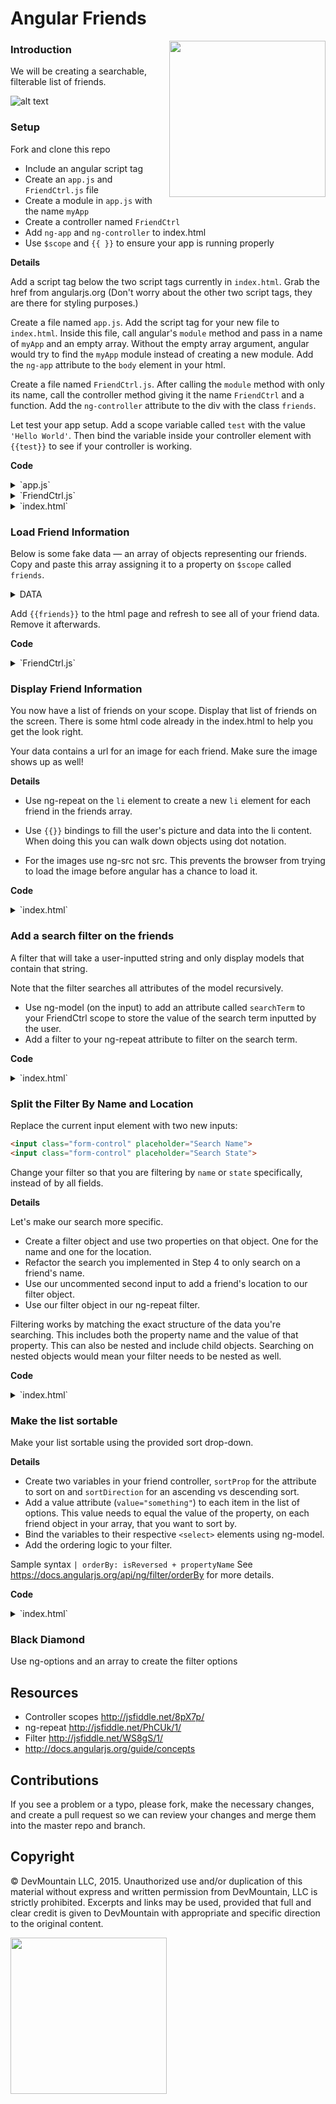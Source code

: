 # Angular Friends
<img src="https://devmounta.in/img/logowhiteblue.png" width="250" align="right">

### Introduction

We will be creating a searchable, filterable list of friends.

![alt text](https://github.com/DevMountain/angular-friends/blob/master/preview.png?raw=true, "Preview Image")

### Setup

Fork and clone this repo

* Include an angular script tag
* Create an `app.js` and `FriendCtrl.js` file
* Create a module in `app.js` with the name `myApp`
* Create a controller named `FriendCtrl`
* Add `ng-app` and `ng-controller` to index.html
* Use `$scope` and `{{ }}` to ensure your app is running properly

**Details**

Add a script tag below the two script tags currently in `index.html`. Grab the href from angularjs.org (Don't worry about the other two script tags, they are there for styling purposes.)

Create a file named `app.js`. Add the script tag for your new file to `index.html`. Inside this file, call angular's `module` method and pass in a name of `myApp` and an empty array. Without the empty array argument, angular would try to find the `myApp` module instead of creating a new module. Add the `ng-app` attribute to the `body` element in your html.

Create a file named `FriendCtrl.js`. After calling the `module` method with only its name, call the controller method giving it the name `FriendCtrl` and a function. Add the `ng-controller` attribute to the div with the class `friends`.

Let test your app setup. Add a scope variable called `test` with the value `'Hello World'`. Then bind the variable inside your controller element with `{{test}}` to see if your controller is working.

**Code**
<details>
  <summary>`app.js`</summary>

  ```js
  angular.module('myApp', []);
  ```
</details>

<details>
  <summary>`FriendCtrl.js`</summary>

  ```js
  angular.module('myApp').controller('FriendCtrl', function($scope){
    $scope.test = 'Hello World';
  })
  ```
</details>

<details>
  <summary>`index.html`</summary>

  ```html
  <body ng-app="myApp">
    <h1>The <strong>facebook</strong> Friend Machine</h1>
    <div class="friends" ng-controller="FriendCtrl">

    <!-- included html code -->

    <script src="https://ajax.googleapis.com/ajax/libs/angularjs/1.6.2/angular.js"></script>
    <script src="./app.js"></script>
    <script src="./FriendCtrl.js"></script>
  </body>
  ```
</details>

### Load Friend Information

Below is some fake data — an array of objects representing our friends. Copy and paste this array assigning it to a property on `$scope` called `friends`.
<details>
  <summary>DATA</summary>
  ```js
  [{
    name: 'Preston McNeil',
    pic_square: 'http://free-profile-pics.com/profile-pictures/01232014/images/albert-einstein-profile-picture-133x133.PNG',
    location: { city: 'Houston', state: 'Texas', country: 'United States', zip: '' },
    status: null,
    friend_count: 628
  },{
    name: 'Ryan Rasmussen',
    pic_square: 'http://free-profile-pics.com/profile-pictures/01232014/images/bruce-lee-profile-picture-133x133.PNG',
    location: { city: 'New York', state: 'New York', country: 'United States', zip: '' },
    status: null,
    friend_count: 994
  },{
    name: 'Terri Ruff',
    pic_square: 'http://free-profile-pics.com/profile-pictures/01232014/images/chuck-norris-profile-picture-133x133.PNG',
    location: { city: 'Sandy', state: 'Utah', country: 'United States', zip: '' },
    status: 'Cannot wait for Hawaii! Excited to b away from work! I\'m getting tired of all the drama!! Big news coming soon!!!',
    friend_count: 268
  },{
    name: 'Lindsey Mayer',
    pic_square: 'http://free-profile-pics.com/profile-pictures/01232014/images/alf-profile-picture-133x133.PNG',
    location: null,
    status: null,
    friend_count: 870
  },{
    name: 'Peter John Renslow',
    pic_square: 'http://free-profile-pics.com/profile-pictures/01242014/images/justin-bieber-profile-picture-133x133.PNG',
    location: { city: 'West Lafayette', state: 'Indiana', country: 'United States', zip: '' },
    status: 'The movie Gravity: decent. The orbital mechanics in the movie Gravity: not so much.',
    friend_count: 549
  },{
    name: 'Craig Carroll',
    pic_square: 'http://free-profile-pics.com/profile-pictures/01242014/images/magnum-pi-profile-picture-133x133.PNG',
    location: { city: 'Tempe', state: 'Arizona', country: 'United States', zip: '' },
    status: null,
    friend_count: 249
  },{
    name: 'Jesse Morrison',
    pic_square: 'http://free-profile-pics.com/profile-pictures/01252014/images/doc-profile-picture-133x133.PNG',
    location: null,
    status: 'I\'m pretty excited at the prospect of having the option for cold water out of the faucet. Not just turning it all the way to the right and getting \'less hot\' water',
    friend_count: 393
  },{
    name: 'Michelle Key',
    pic_square: 'http://free-profile-pics.com/profile-pictures/01242014/images/mr-acid-man-profile-picture-133x133.PNG',
    location: null,
    status: null,
    friend_count: 928
  },{
    name: 'Abe Itty',
    pic_square: 'http://free-profile-pics.com/profile-pictures/01252014/images/leo-dicaprio-profile-picture-133x133.PNG',
    location: null,
    status: null,
    friend_count: 1427
  },{
    name: 'Ken Peng',
    pic_square: 'http://free-profile-pics.com/profile-pictures/01252014/images/fighter-jet-profile-picture-133x133.PNG',
    location: { city: 'Tucson', state: 'Arizona', country: 'United States', zip: '' },
    status: null,
    friend_count: 376
  },{
    name: 'John Dohyung Kwon',
    pic_square: 'http://free-profile-pics.com/profile-pictures/01262014/images/walking-dead-rick-profile-picture-133x133.PNG',
    location: null,
    status: null,
    friend_count: 79
  },{
    name: 'Dan Sullivan',
    pic_square: 'http://free-profile-pics.com/profile-pictures/01232014/images/eagle-profile-picture-133x133.PNG',
    location: { city: 'Cambridge', state: 'Massachusetts', country: 'United States', zip: '' },
    status: null,
    friend_count: 527
  },{
    name: 'Chad Bennett',
    pic_square: 'http://free-profile-pics.com/profile-pictures/01262014/images/wolf-profile-picture-133x133.PNG',
    location: null,
    status: null,
    friend_count: 1885
  },{
    name: 'Kirk Hill',
    pic_square: 'http://free-profile-pics.com/profile-pictures/01232014/images/furby-profile-picture-133x133.PNG',
    location: { city: 'Pearland', state: 'Texas', country: 'United States', zip: '' },
    status: null,
    friend_count: 185
  },{
    name: 'Joseph Moses Craven',
    pic_square: 'http://free-profile-pics.com/profile-pictures/01232014/images/mr-bean-profile-picture-133x133.PNG',
    location: { city: 'Ardmore', state: 'Oklahoma', country: 'United States', zip: '' },
    status: null,
    friend_count: 708
  },{
    name: 'Jeremy James',
    pic_square: 'http://free-profile-pics.com/images/free-blackberry-bbm-profile-picture_246.png',
    location: { city: 'Provo', state: 'Utah', country: 'United States', zip: '' },
    status: null,
    friend_count: 555
  },{
    name: 'Heather Clouse',
    pic_square: 'http://free-profile-pics.com/profile-pictures/01242014/images/painted-kitten-profile-picture-133x133.PNG',
    location: { city: 'Orem', state: 'Utah', country: 'United States', zip: '' },
    status: 'Last night I had a dream that my mother-in-law Angie Clouse unexpectedly stopped by my house and gave me a cleaning to do list.  Apparently it is time to clean my bathroom.',
    friend_count: 366
  },{
    name: 'Joel Gardner',
    pic_square: 'http://free-profile-pics.com/profile-pictures/01242014/images/lamborghini-profile-picture-133x133.PNG',
    location: { city: 'Provo', state: 'Utah', country: 'United States', zip: '' },
    status: null,
    friend_count: 518
  },{
    name: 'Lance Winward',
    pic_square: 'http://free-profile-pics.com/profile-pictures/01242014/images/purple-tiger-profile-picture-133x133.PNG',
    location: { city: 'American Fork', state: 'Utah', country: 'United States', zip: '' },
    status: null,
    friend_count: 482
  },{
    name: 'JD Clark',
    pic_square: 'http://free-profile-pics.com/profile-pictures/01252014/images/darthvader-profile-picture-133x133.PNG',
    location: { city: 'Provo', state: 'Utah', country: 'United States', zip: '' },
    status: 'Internet, why you so distracting?? Stahhp',
    friend_count: 665
  },{
    name: 'Spencer Mooso',
    pic_square: 'http://free-profile-pics.com/profile-pictures/01242014/images/sponge-bob-profile-picture-133x133.PNG',
    location: { city: 'Lehi', state: 'Utah', country: 'United States', zip: '' },
    status: null,
    friend_count: 579
  },{
    name: 'Andrew Wiggins',
    pic_square: 'http://free-profile-pics.com/profile-pictures/01252014/images/fighter-jet-profile-picture-133x133.PNG',
    location: { city: 'Salt Lake City', state: 'Utah', country: 'United States', zip: '' },
    status: null,
    friend_count: 658
  },{
    name: 'Brittany Brown',
    pic_square: 'http://free-profile-pics.com/profile-pictures/01242014/images/kat-von-d-profile-picture-133x133.PNG',
    location: null,
    status: 'Any of my wondeful friends know how to change a water pump on a ford explorer?? :) I will pay and provide delicious treats',
    friend_count: 690
  },{
    name: 'Nick Petersen',
    pic_square: 'http://free-profile-pics.com/images/free-blackberry-bbm-profile-picture_290.png',
    location: { city: 'Jupiter', state: 'Florida', country: 'United States', zip: '' },
    status: 'Very grateful for the wisdom shared during the conferences of the church #ldsgeneralconference',
    friend_count: 707
  },{
    name: 'Jeffrey Swindle',
    pic_square: 'http://free-profile-pics.com/profile-pictures/01242014/images/pumba-profile-picture-133x133.PNG',
    location: { city: 'Ann Arbor', state: 'Michigan', country: 'United States', zip: '' },
    status: null,
    friend_count: 1167
  },{
    name: 'Travis Epperson',
    pic_square: 'http://free-profile-pics.com/images/bbm_avatar_107.png',
    location: { city: 'Phoenix', state: 'Arizona', country: 'United States', zip: '' },
    status: null,
    friend_count: null
  },{
    name: 'Matt LeGare',
    pic_square: 'http://free-profile-pics.com/images/bbm_avatar_117.png',
    location: null,
    status: null,
    friend_count: 350
  },{
    name: 'Karla Jensen Pratt',
    pic_square: 'http://free-profile-pics.com/images/free-blackberry-bbm-profile-picture_175.png',
    location: null,
    status: null,
    friend_count: 855
  }]
  ```
</details>

Add `{{friends}}` to the html page and refresh to see all of your friend data. Remove it afterwards.

**Code**
<details>
  <summary>`FriendCtrl.js`</summary>
  ```js
  angular.module('myApp').controller('FriendCtrl', function($scope){
    $scope.friends = [] // <-- replace this array with the data above
  })
  ```
</details>

### Display Friend Information

You now have a list of friends on your scope.  Display that list of friends on the screen.  There is some html code already in the index.html to help you get the look right.

Your data contains a url for an image for each friend.  Make sure the image shows up as well!

**Details**

* Use ng-repeat on the `li` element to create a new `li` element for each friend in the friends array.

* Use `{{}}` bindings to fill the user's picture and data into the li content.
When doing this you can walk down objects using dot notation.

* For the images use ng-src not src. This prevents the browser from trying to load the image before angular has a chance to load it.

**Code**
<details>
  <summary>`index.html`</summary>
  ```html
  <ul>
      <li class='friend' ng-repeat="friend in friends">
          <img class="profile-pic" ng-src='{{friend.pic_square}}'>
          <h3>{{friend.name}}</h3>
          <div class="location">
              Location: {{friends.location.city}}, {{friends.location.state}}, {{friends.location.country}},
          </div>
          <div class="status">
              Status: {{friends.status.message}}
          </div>
          <div class="num-friends">
              Friends: {{friends.friend_count}}
          </div>
      </li>
  </ul>
  ```
</details>

### Add a search filter on the friends

A filter that will take a user-inputted string and only display models that contain that string.

Note that the filter searches all attributes of the model recursively.
* Use ng-model (on the input) to add an attribute called `searchTerm` to your FriendCtrl scope to store the value of the search term inputted by the user.
* Add a filter to your ng-repeat attribute to filter on the search term.

**Code**
<details>
  <summary>`index.html`</summary>
  ```html
  <input
    class="form-control"
    placeholder="Search Anything About Your Friends"
    ng-model="friendFilter"
  >
  <!-- other html code -->
  <li ng-repeat="friend in friends | filter: friendFilter">
  ```
</details>

### Split the Filter By Name and Location

Replace the current input element with two new inputs:
```html
<input class="form-control" placeholder="Search Name">
<input class="form-control" placeholder="Search State">
```

Change your filter so that you are filtering by `name` or `state` specifically, instead of by all fields.

**Details**

Let's make our search more specific.
* Create a filter object and use two properties on that object.  One for the name and one for the location.
* Refactor the search you implemented in Step 4 to only search on a friend's name.
* Use our uncommented second input to add a friend's location to our filter object.
* Use our filter object in our ng-repeat filter.

Filtering works by matching the exact structure of the data you're searching. This includes both the property name and the value of that property.  This can also be nested and include child objects.  Searching on nested objects would mean your filter needs to be nested as well.

**Code**
<details>
  <summary>`index.html`</summary>
  ```html
    <input
      class="form-control"
      placeholder="Search Name"
      ng-model="friendFilter.name"
    >
    <input
      class="form-control"
      placeholder="Search By State"
      ng-model="friendFilter.location.state"
    >
    <!-- other html code -->
    <ul>
      <li ng-repeat="friend in friends | filter: friendFilter">
  ```
</details>

### Make the list sortable

Make your list sortable using the provided sort drop-down.

**Details**

* Create two variables in your friend controller, `sortProp` for the attribute to sort on and `sortDirection` for an ascending vs descending sort.
* Add a value attribute (```value="something"```) to each item in the list of options. This value needs to equal the value of the property, on each friend object in your array, that you want to sort by.
* Bind the variables to their respective `<select>` elements using ng-model.
* Add the ordering logic to your filter.

Sample syntax `| orderBy: isReversed + propertyName`
See https://docs.angularjs.org/api/ng/filter/orderBy for more details.

**Code**
<details>
  <summary>`index.html`</summary>
  ```html
  <select class="input-medium" ng-model="sortProp">
      <option value="name">Name</option>
      <option value="friend_count">#Friends</option>
      <option value="location.city">City</option>
      <option value="location.state">State</option>
      <option value="location.country">Country</option>
  </select>

  <select class="input-medium" ng-model="sortDirection">
      <option value="-">Descending</option>
      <option value="+">Ascending</option>
  </select>
  <!-- other html code -->
  <ul>
      <li ng-repeat="friend in friends | filter: friendFilter | orderBy: sortDirection + sortProp ">
        <!-- other html code -->
      </li>
  </ul>
  ```
</details>

### Black Diamond

Use ng-options and an array to create the filter options

## Resources

* Controller scopes http://jsfiddle.net/8pX7p/
* ng-repeat http://jsfiddle.net/PhCUk/1/
* Filter http://jsfiddle.net/WS8gS/1/
* http://docs.angularjs.org/guide/concepts

## Contributions

If you see a problem or a typo, please fork, make the necessary changes, and create a pull request so we can review your changes and merge them into the master repo and branch.

## Copyright

© DevMountain LLC, 2015. Unauthorized use and/or duplication of this material without express and written permission from DevMountain, LLC is strictly prohibited. Excerpts and links may be used, provided that full and clear credit is given to DevMountain with appropriate and specific direction to the original content.

<img src="https://devmounta.in/img/logowhiteblue.png" width="250">
